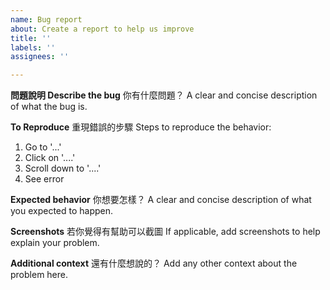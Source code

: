 ```yaml
---
name: Bug report
about: Create a report to help us improve
title: ''
labels: ''
assignees: ''

---
```


**問題說明 Describe the bug**
你有什麼問題？ A clear and concise description of what the bug is.

**To Reproduce**
重現錯誤的步驟 Steps to reproduce the behavior:
1. Go to '...'
2. Click on '....'
3. Scroll down to '....'
4. See error

**Expected behavior**
你想要怎樣？ A clear and concise description of what you expected to happen.

**Screenshots**
若你覺得有幫助可以截圖 If applicable, add screenshots to help explain your problem.

**Additional context**
還有什麼想說的？ Add any other context about the problem here.
